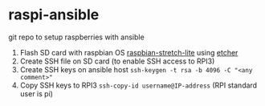 # raspi-ansible
git repo to setup raspberries with ansible

1. Flash SD card with raspbian OS [raspbian-stretch-lite](https://downloads.raspberrypi.org/raspbian_lite_latest) using [etcher](https://etcher.io/)
2. Create SSH file on SD card (to enable SSH access to RPI3)
3. Create SSH keys on ansible host `ssh-keygen -t rsa -b 4096 -C "<any comment>"`
4. Copy SSH keys to RPI3 `ssh-copy-id username@IP-address` (RPI standard user is pi)


